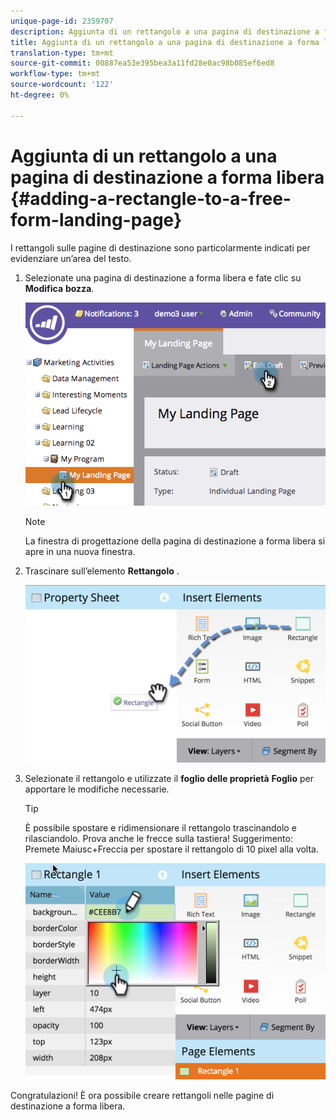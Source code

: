 ```yaml
---
unique-page-id: 2359707
description: Aggiunta di un rettangolo a una pagina di destinazione a forma libera - Documenti Marketo - Documentazione prodotto
title: Aggiunta di un rettangolo a una pagina di destinazione a forma libera
translation-type: tm+mt
source-git-commit: 00887ea53e395bea3a11fd28e0ac98b085ef6ed8
workflow-type: tm+mt
source-wordcount: '122'
ht-degree: 0%

---
```



# Aggiunta di un rettangolo a una pagina di destinazione a forma libera {#adding-a-rectangle-to-a-free-form-landing-page}

I rettangoli sulle pagine di destinazione sono particolarmente indicati per evidenziare un’area del testo.

1. Selezionate una pagina di destinazione a forma libera e fate clic su **Modifica** **bozza**.

   ![](assets/image2014-9-16-14-3a50-3a51.png)

   >[!NOTE]
   >
   >La finestra di progettazione della pagina di destinazione a forma libera si apre in una nuova finestra.

1. Trascinare sull’elemento **Rettangolo** .

   ![](assets/image2015-5-21-14-3a48-3a45.png)

1. Selezionate il rettangolo e utilizzate il **foglio delle proprietà** **Foglio** per apportare le modifiche necessarie.

   >[!TIP]
   >
   >È possibile spostare e ridimensionare il rettangolo trascinandolo e rilasciandolo. Prova anche le frecce sulla tastiera! Suggerimento: Premete Maiusc+Freccia per spostare il rettangolo di 10 pixel alla volta.

   ![](assets/image2015-5-21-14-3a50-3a24.png)

Congratulazioni! È ora possibile creare rettangoli nelle pagine di destinazione a forma libera.
